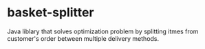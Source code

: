 # basket-splitter
Java liblary that solves optimization problem by splitting itmes from customer's order between multiple delivery methods.
